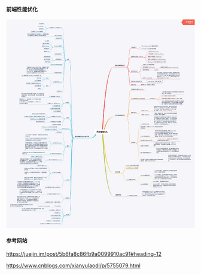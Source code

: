 #### 前端性能优化
![Image text](https://raw.githubusercontent.com/lirongrong/YiDeng-note-2/master/%E5%B9%B3%E6%97%B6%E6%95%B4%E7%90%86%E7%9A%84%E7%AC%94%E8%AE%B0/%E7%BD%91%E7%AB%99%E6%80%A7%E8%83%BD%E4%BC%98%E5%8C%96.png)

#### 参考网站
https://juejin.im/post/5b6fa8c86fb9a0099910ac91#heading-12


https://www.cnblogs.com/xianyulaodi/p/5755079.html
